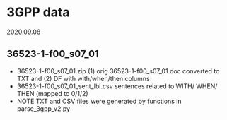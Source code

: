 # 3GPP data 
2020.09.08

## 36523-1-f00_s07_01

  - 36523-1-f00_s07_01.zip               (1) orig 36523-1-f00_s07_01.doc converted to TXT and (2) DF with with/when/then columns<BR>
  - 36523-1-f00_s07_01_sent_lbl.csv      sentences related to WITH/ WHEN/ THEN (mapped to 0/1/2)<BR>
  - NOTE TXT and CSV files were generated by functions in parse_3gpp_v2.py<BR>



